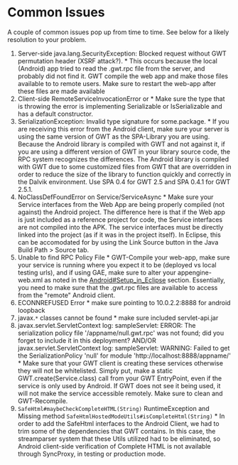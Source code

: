 # Common Issues #

A couple of common issues pop up from time to time. See below for a likely resolution to your problem.

  1. Server-side java.lang.SecurityException: Blocked request without GWT permutation header (XSRF attack?).
    * This occurs because the local (Android) app tried to read the .gwt.rpc file from the server, and probably did not find it. GWT compile the web app and make those files available to to remote users. Make sure to restart the web-app after these files are made available
  1. Client-side RemoteServiceInvocationError or
    * Make sure the type that is throwing the error is implementing Serializable or IsSerializable and has a default constructor.
  1. SerializationException: Invalid type signature for some.package.
    * If you are receiving this error from the Android client, make sure your server is using the same version of GWT as the SPA-Library you are using. Because the Android library is compiled with GWT and not against it, if you are using a different version of GWT in your library source code, the RPC system recognizes the differences. The Android library is compiled with GWT due to some customized files from GWT that are overridden in order to reduce the size of the library to function quickly and correctly in the Dalvik environment. Use SPA 0.4 for GWT 2.5 and SPA 0.4.1 for GWT 2.5.1.
  1. NoClassDefFoundError on Service/ServiceAsync
    * Make sure your Service interfaces from the Web App are being properly compiled (not against) the Android project. The difference here is that if the Web app is just included as a reference project for code, the Service interfaces are not compiled into the APK. The service interfaces must be directly linked into the project (as if it was in the project itself). In Eclipse, this can be accomodated for by using the Link Source button in the Java Build Path > Source tab.
  1. Unable to find RPC Policy File
    * GWT-Compile your web-app, make sure your service is running where you expect it to be (deployed vs local testing urls), and if using GAE, make sure to alter your appengine-web.xml as noted in the [Android#Setup\_in\_Eclipse](Android#Setup_in_Eclipse.md) section. Essentially, you need to make sure that the .gwt.rpc files are available to access from the "remote" Android client.
  1. ECONNREFUSED Error
    * make sure pointing to 10.0.2.2:8888 for android loopback
  1. javax.`*` classes cannot be found
    * make sure included servlet-api.jar
  1. javax.servlet.ServletContext log: sampleServlet: ERROR: The serialization policy file '/appname/null.gwt.rpc' was not found; did you forget to include it in this deployment? AND/OR javax.servlet.ServletContext log: sampleServlet: WARNING: Failed to get the SerializationPolicy 'null' for module 'http://localhost:8888/appname/'
    * Make sure that your GWT client is creating these services otherwise they will not be whitelisted. Simply put, make a static GWT.create(Service.class) call from your GWT EntryPoint, even if the service is only used by Android. If GWT does not see it being used, it will not make the service accessible remotely. Make sure to clean and GWT-Recompile.
  1. `SafeHtml#maybeCheckCompleteHTML(String)` RuntimeException and Missing method `SafeHtmlHostedModeUtils#isCompleteHtml(String)`
    * In order to add the SafeHtml interfaces to the Android Client, we had to trim some of the dependencies that GWT contains. In this case, the streamparser system that these Utils utilized had to be eliminated, so Android client-side verification of Complete HTML is not available through SyncProxy, in testing or production mode.